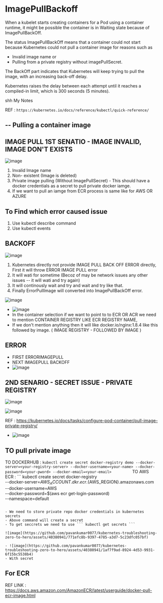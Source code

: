 # ImagePullBackoff

When a kubelet starts creating containers for a Pod using a container runtime, it might be possible the container is in Waiting state because of ImagePullBackOff.

The status ImagePullBackOff means that a container could not start because Kubernetes could not pull a container image for reasons such as 

- Invalid image name or 
- Pulling from a private registry without imagePullSecret. 

The BackOff part indicates that Kubernetes will keep trying to pull the image, with an increasing back-off delay.

Kubernetes raises the delay between each attempt until it reaches a compiled-in limit, which is 300 seconds (5 minutes).

shh
My Notes

REF : ``` https://kubernetes.io/docs/reference/kubectl/quick-reference/ ```

--
Pulling a container image
--
IMAGE PULL
1ST SENATIO - IMAGE INVALID, IMAGE DON'T EXISTS
--
![image](https://github.com/pavankumar0077/kubernetes-troubleshooting-zero-to-hero/assets/40380941/49c34360-ef0d-4994-a35a-12798cada965)

1. Invalid Image name
2. Non- existent (Image is deleted)
3. Private image pulling (Without ImagePullSecret) - This should have a docker credentials as a secret to pull private docker iamge.
4. If we want to pull an iamge from ECR process is same like for AWS OR AZURE          

To Find which error caused issue
--
1. Use kubectl describe command
2. Use kubectl events

BACKOFF
--

![image](https://github.com/pavankumar0077/kubernetes-troubleshooting-zero-to-hero/assets/40380941/be11c8fb-3862-418e-8c42-0c9ae284ab1b)

1. Kubernetes directly not provide IMAGE PULL BACK OFF ERROR directly, First it will throw ERROR IMAGE PULL error
2. It will wati for sometime (Becoz of may be network issues any other issues -- it will wati and try again)
3. It will continously wait and try and wait and try like that.
4. Finally ErrorPullImage will converted into ImagePullBackOff error.

![image](https://github.com/pavankumar0077/kubernetes-troubleshooting-zero-to-hero/assets/40380941/d34046a8-0af7-453f-bf8f-5aa7c4ccf949)

- ![image](https://github.com/pavankumar0077/kubernetes-troubleshooting-zero-to-hero/assets/40380941/359d9135-7eed-42ae-acc5-912a29b711e5)
- In the container selection if we want to point to to ECR OR ACR we need to mention CONTAINER REGISTRY LIKE ECR REGISTRY NAME, 
- If we don't mention anything then it will like docker.io/nginx:1.8.4 like this followed by image. ( IMAGE REGISTRY - FOLLOWED BY IMAGE )

ERROR 
--
- FIRST ERRORIMAGEPULL
- NEXT IMAGEPULL BACKOFF
- ![image](https://github.com/pavankumar0077/kubernetes-troubleshooting-zero-to-hero/assets/40380941/e70fe044-f020-48a7-8ef6-6e0b11413af6)

2ND SENARIO - SECRET ISSUE - PRIVATE REGISTRY 
--

![image](https://github.com/pavankumar0077/kubernetes-troubleshooting-zero-to-hero/assets/40380941/cdd36ab6-0d35-4766-975a-e7e367458f32)

![image](https://github.com/pavankumar0077/kubernetes-troubleshooting-zero-to-hero/assets/40380941/cd216393-6370-44e5-a201-b7f59cc1683b)

REF : https://kubernetes.io/docs/tasks/configure-pod-container/pull-image-private-registry/

- ![image](https://github.com/pavankumar0077/kubernetes-troubleshooting-zero-to-hero/assets/40380941/53dc77b8-25ff-4758-8aba-391aa68aee21)

TO pull private image 
--
TO DOCKERHUB : ``` kubectl create secret docker-registry demo --docker-server=<your-registry-server> --docker-username=<your-name> --docker-password=<your-pword> --docker-email=<your-email>          ```
TO AWS ECR : ``` kubectl create secret docker-registry  \
  --docker-server=${AWS_ACCOUNT}.dkr.ecr.${AWS_REGION}.amazonaws.com \
  --docker-username=AWS \
  --docker-password=$(aws ecr get-login-password) \
  --namespace=default
```

- We need to store private repo docker credentials in kubernetes secrets
- Above command will create a secret
- To get seccrets we need to use ``` kubectl get secrets ```

![image](https://github.com/pavankumar0077/kubernetes-troubleshooting-zero-to-hero/assets/40380941/771efc8b-9397-4785-a3d7-5c23dfc057bf)

- ![image](https://github.com/pavankumar0077/kubernetes-troubleshooting-zero-to-hero/assets/40380941/1af7f9ad-8924-4d53-9931-6f15bc5538b4)
- With secret

```

For ECR
--
REF LINK : https://docs.aws.amazon.com/AmazonECR/latest/userguide/docker-pull-ecr-image.html
